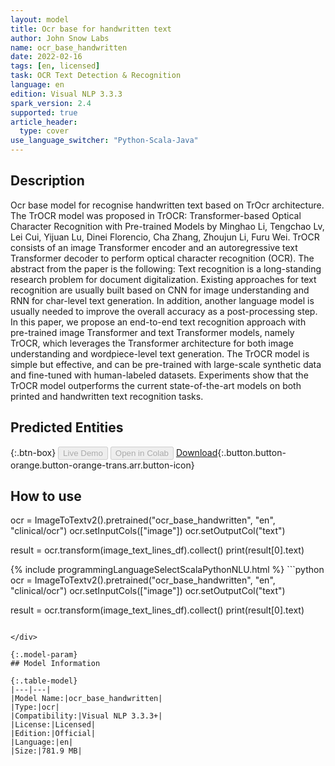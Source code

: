 ```yaml
---
layout: model
title: Оcr base for handwritten text
author: John Snow Labs
name: ocr_base_handwritten
date: 2022-02-16
tags: [en, licensed]
task: OCR Text Detection & Recognition
language: en
edition: Visual NLP 3.3.3
spark_version: 2.4
supported: true
article_header:
  type: cover
use_language_switcher: "Python-Scala-Java"
---
```


## Description

Ocr base model for recognise handwritten text based on TrOcr architecture.  The TrOCR model was proposed in TrOCR: Transformer-based Optical Character Recognition with Pre-trained Models by Minghao Li, Tengchao Lv, Lei Cui, Yijuan Lu, Dinei Florencio, Cha Zhang, Zhoujun Li, Furu Wei. TrOCR consists of an image Transformer encoder and an autoregressive text Transformer decoder to perform optical character recognition (OCR).  The abstract from the paper is the following:  Text recognition is a long-standing research problem for document digitalization. Existing approaches for text recognition are usually built based on CNN for image understanding and RNN for char-level text generation. In addition, another language model is usually needed to improve the overall accuracy as a post-processing step. In this paper, we propose an end-to-end text recognition approach with pre-trained image Transformer and text Transformer models, namely TrOCR, which leverages the Transformer architecture for both image understanding and wordpiece-level text generation. The TrOCR model is simple but effective, and can be pre-trained with large-scale synthetic data and fine-tuned with human-labeled datasets. Experiments show that the TrOCR model outperforms the current state-of-the-art models on both printed and handwritten text recognition tasks.

## Predicted Entities



{:.btn-box}
<button class="button button-orange" disabled>Live Demo</button>
<button class="button button-orange" disabled>Open in Colab</button>
[Download](https://s3.amazonaws.com/auxdata.johnsnowlabs.com/clinical/ocr/ocr_base_handwritten_en_3.3.3_2.4_1645034046021.zip){:.button.button-orange.button-orange-trans.arr.button-icon}

## How to use

ocr = ImageToTextv2().pretrained("ocr_base_handwritten", "en", "clinical/ocr")
ocr.setInputCols(["image"])
ocr.setOutputCol("text")

result = ocr.transform(image_text_lines_df).collect()
print(result[0].text)

<div class="tabs-box" markdown="1">
{% include programmingLanguageSelectScalaPythonNLU.html %}
```python
ocr = ImageToTextv2().pretrained("ocr_base_handwritten", "en", "clinical/ocr")
ocr.setInputCols(["image"])
ocr.setOutputCol("text")

result = ocr.transform(image_text_lines_df).collect()
print(result[0].text)
```

</div>

{:.model-param}
## Model Information

{:.table-model}
|---|---|
|Model Name:|ocr_base_handwritten|
|Type:|ocr|
|Compatibility:|Visual NLP 3.3.3+|
|License:|Licensed|
|Edition:|Official|
|Language:|en|
|Size:|781.9 MB|
